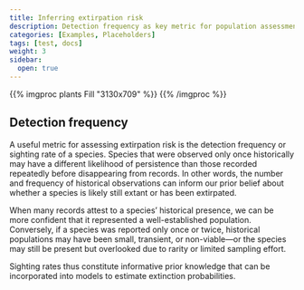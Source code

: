 ```yaml
---
title: Inferring extirpation risk
description: Detection frequency as key metric for population assessments
categories: [Examples, Placeholders]
tags: [test, docs]
weight: 3
sidebar:
  open: true
---
```


{{% imgproc plants Fill "3130x709" %}}
{{% /imgproc %}}

## Detection frequency

A useful metric for assessing extirpation risk is the detection frequency or 
sighting rate of a species. Species that were observed only once historically 
may have a different likelihood of persistence than those recorded repeatedly 
before disappearing from records. In other words, the number and frequency of 
historical observations can inform our prior belief about whether a species is 
likely still extant or has been extirpated. 

When many records attest to a species’ historical presence, we can be more 
confident that it represented a well-established population. Conversely, if a 
species was reported only once or twice, historical populations may have been 
small, transient, or non-viable—or the species may still be present but overlooked 
due to rarity or limited sampling effort. 

Sighting rates thus constitute informative prior knowledge that can be incorporated into models to estimate extinction probabilities.



